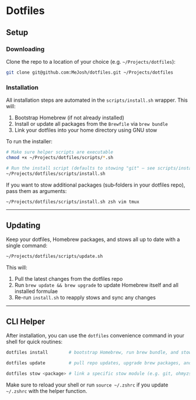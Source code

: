 # Dotfiles

## Setup

### Downloading

Clone the repo to a location of your choice (e.g. `~/Projects/dotfiles`):

```sh
git clone git@github.com:MeJosh/dotfiles.git ~/Projects/dotfiles
```

### Installation

All installation steps are automated in the `scripts/install.sh` wrapper. This will:

1. Bootstrap Homebrew (if not already installed)
2. Install or update all packages from the `Brewfile` via `brew bundle`
3. Link your dotfiles into your home directory using GNU stow

To run the installer:

```sh
# Make sure helper scripts are executable
chmod +x ~/Projects/dotfiles/scripts/*.sh

# Run the install script (defaults to stowing "git" – see scripts/install.sh for how to customize packages)
~/Projects/dotfiles/scripts/install.sh
```

If you want to stow additional packages (sub‑folders in your dotfiles repo), pass them as arguments:

```sh
~/Projects/dotfiles/scripts/install.sh zsh vim tmux
```

---

## Updating

Keep your dotfiles, Homebrew packages, and stows all up to date with a single command:

```sh
~/Projects/dotfiles/scripts/update.sh
```

This will:

1. Pull the latest changes from the dotfiles repo
2. Run `brew update && brew upgrade` to update Homebrew itself and all installed formulae
3. Re-run `install.sh` to reapply stows and sync any changes

---

## CLI Helper

After installation, you can use the `dotfiles` convenience command in your shell for quick routines:

```sh
dotfiles install        # bootstrap Homebrew, run brew bundle, and stow default packages

dotfiles update         # pull repo updates, upgrade brew packages, and re-stow

dotfiles stow <package> # link a specific stow module (e.g. git, ohmyzsh)
```

Make sure to reload your shell or run `source ~/.zshrc` if you update `~/.zshrc` with the helper function.

